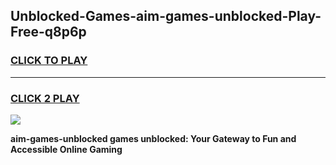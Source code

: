 
## Unblocked-Games-aim-games-unblocked-Play-Free-q8p6p
<h3>
<a href="https://premium76.site?title=aim-games-unblocked&ref=10A">CLICK TO PLAY</a></h3>
<hr>

<h3>
<a href="https://premium76.site?title=aim-games-unblocked&ref=10A">CLICK 2 PLAY</a>
  
</h3>

<a href="https://premium76.site?title=aim-games-unblocked&ref=10A"><img src="https://clearcache.store/games.png"></a>


**aim-games-unblocked games unblocked: Your Gateway to Fun and Accessible Online Gaming**
